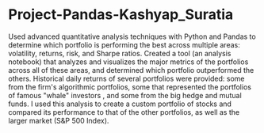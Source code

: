 # Project-Pandas-Kashyap_Suratia
Used advanced quantitative analysis techniques with Python and Pandas to determine which portfolio is performing the best across multiple areas: volatility, returns, risk, and Sharpe ratios.
Created a tool (an analysis notebook) that analyzes and visualizes the major metrics of the portfolios across all of these areas, and determined  which portfolio outperformed the others. Historical daily returns of several portfolios were provided: some from the firm's algorithmic portfolios, some that represented the portfolios of famous "whale" investors , and some from the big hedge and mutual funds. 
I used this analysis to create a custom portfolio of stocks and compared its performance to that of the other portfolios, as well as the larger market (S&P 500 Index).
